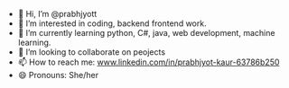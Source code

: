 - 👋 Hi, I’m @prabhjyott
- 👀 I’m interested in coding, backend frontend work.
- 🌱 I’m currently learning python, C#, java, web development, machine learning.
- 💞️ I’m looking to collaborate on peojects
- 📫 How to reach me: www.linkedin.com/in/prabhjyot-kaur-63786b250
- 😄 Pronouns: She/her

<!---
prabhjyott/prabhjyott is a ✨ special ✨ repository because its `README.md` (this file) appears on your GitHub profile.
You can click the Preview link to take a look at your changes.
--->

